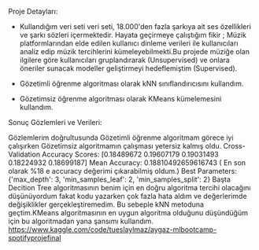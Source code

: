 Proje Detayları:

- Kullandığım veri seti veri seti, 18.000'den fazla şarkıya ait ses özellikleri ve şarkı sözleri içermektedir. Hayata geçirmeye çalıştığım fikir ; Müzik platformlarından elde edilen kullanıcı dinleme verileri ile kullanıcıları analiz edip müzik tercihlerini kümeleyebilmekti.Bu projede müziğe olan ilgilere göre kullanıcıları gruplandırarak (Unsupervised) ve onlara öneriler sunacak modeller geliştirmeyi hedeflemiştim (Supervised).

- Gözetimli öğrenme algoritması olarak kNN sınıflandırıcısını kullandım.

- Gözetimsiz öğrenme algoritması olarak KMeans kümelemesini kullandım. 


Sonuç Gözlemleri ve Verileri: 

Gözlemlerim doğrultusunda Gözetimli öğrenme algoritmam görece iyi çalışırken Gözetimsiz algoritmamın çalışması yetersiz kalmış oldu.
Cross-Validation Accuracy Scores: [0.18489672 0.19607179 0.19031493 0.18224932 0.18699187]
Mean Accuracy: 0.18810492659616743 ( En son olarak %18 e accuracy değerimi çıkarabilmiş oldum.)
Best Parameters: {'max_depth': 3, 'min_samples_leaf': 2, 'min_samples_split': 2}
Başta Decition Tree algoritmasının benim için en doğru algoritma tercihi olacağını düşünüyordum fakat kodu yazarken çok fazla hata aldım ve değerlerimde değişiklikler gerçekleştiremedim. Bu sebeple kNN metoduna geçtim.KMeans algoritmasının en uygun algoritma olduğunu düşündüğüm için bu algoritmadan yana şansımı kullandım.
https://www.kaggle.com/code/tueslaylmaz/aygaz-mlbootcamp-spotifyprojefinal

